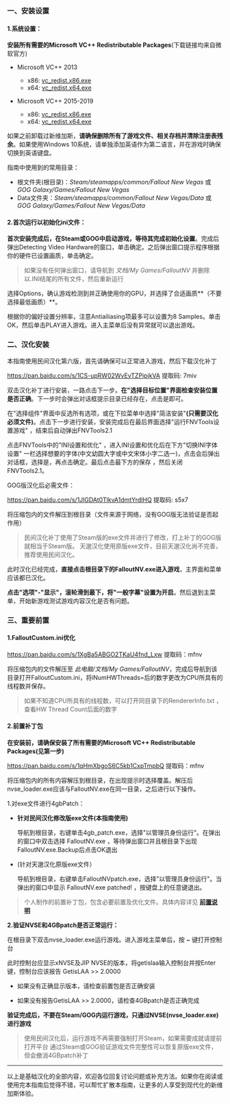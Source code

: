 ### 一、安装设置

#### 1.系统设置：

**安装所有需要的Microsoft VC++ Redistributable Packages**(下载链接均来自微软官方)

- Microsoft VC++ 2013
	- x86: [vc_redist.x86.exe](https://aka.ms/highdpimfc2013x86chs)
	- x64: [vc_redist.x64.exe](https://aka.ms/highdpimfc2013x64chs)

- Microsoft VC++ 2015-2019 
	- x86: [vc_redist.x86.exe](https://aka.ms/vs/16/release/vc_redist.x86.exe)
	- x64: [vc_redist.x64.exe](https://aka.ms/vs/16/release/vc_redist.x64.exe)

如果之前卸载过新维加斯，**请确保删除所有了游戏文件、相关存档并清除注册表残余**。如果使用Windows 10系统，请单独添加英语作为第二语言，并在游戏时确保切换到英语键盘。

指南中使用到的常用目录：

* 根文件夹(根目录)：_Steam/steamapps/common/Fallout New Vegas_ 或 _GOG Galaxy/Games/Fallout New Vegas_
* Data文件夹：_Steam/steamapps/common/Fallout New Vegas/Data_ 或 _GOG Galaxy/Games/Fallout New Vegas/Data_

#### 2.首次运行以初始化ini文件：
**首次安装完成后，在Steam或GOG中启动游戏，等待其完成初始化设置**。完成后弹出Detecting Video Hardware的窗口，单击确定。之后弹出窗口提示程序根据你的硬件已设置画质，单击确定。

> 如果没有任何弹出窗口，请导航到 _文档/My Games/FalloutNV_ 并删除以.INI结尾的所有文件，然后重新运行

选择Options，确认游戏检测到并正确使用你的GPU，并选择了合适画质**（不要选择最低画质）**。

根据你的偏好设置分辨率，注意Antiailiasing项最多可以设置为8 Samples。单击OK，然后单击PLAY进入游戏。进入主菜单后没有异常就可以退出游戏。

### 二、汉化安装
本指南使用民间汉化第六版，首先请确保可以正常进入游戏，然后下载汉化补丁

https://pan.baidu.com/s/1CS-upRW02WvEyTZPipjkVA 提取码: 7miv

双击汉化补丁进行安装，一路点击下一步。**在"选择目标位置"界面检查安装位置是否正确**。下一步时会弹出对话框提示目录已经存在，点击是即可。

在"选择组件"界面中反选所有选项，或在下拉菜单中选择"简洁安装"**(只需要汉化必须文件)**。点击下一步进行安装，安装完成后在最后界面选择"运行FNVTools设置游戏" ，结束后自动弹出FNVTools2.1

点击FNVTools中的"INI设置和优化" ，进入INI设置和优化后在下方"切换INI字体设置" 一栏选择想要的字体(中文幼圆大字或中文宋体小字二选一)，点击会后弹出对话框，选择是，再点击确定。最后点击最下方的保存 ，然后关闭 FNVTools2.1。

GOG版汉化后必需文件：

https://pan.baidu.com/s/1JlGDAt0TlkvA1dmtYrdIHQ 提取码: s5x7

将压缩包内的文件解压到根目录（文件来源于网络，没有GOG版无法验证是否起作用）

> 民间汉化补丁使用了Steam版的exe文件并进行了修改，打上补丁的GOG版就相当于Steam版。
天邈汉化使用原版exe文件，目前天邈汉化尚不完善，推荐使用民间汉化。

此时汉化已经完成，**直接点击根目录下的FalloutNV.exe进入游戏**，主界面和菜单应该都已汉化。

**点击"选项"-"显示"，滚轮滑到最下，将"一般字幕"设置为开启**。然后退到主菜单，开始新游戏测试游戏内容汉化是否有问题。

### 三、重要前置
#### 1.FalloutCustom.ini优化
https://pan.baidu.com/s/1XgBa5ABGO2TKaU4fnd_Lxw 提取码：mfnv

将压缩包内的文件解压至 *此电脑/文档/My Games/FalloutNV*，完成后导航到该目录打开FalloutCustom.ini，将iNumHWThreads=后的数字更改为CPU所具有的线程数并保存。

> 如果不知道CPU所具有的线程数，可以打开同目录下的RendererInfo.txt ，查看HW Thread Count后面的数字

#### 2.前置补丁包

**在安装前，请确保安装了所有需要的Microsoft VC++ Redistributable Packages(见第一步)**

https://pan.baidu.com/s/1qHmXbgoS6C5kb1CxpTmpbQ 提取码：mfnv

将压缩包内的所有内容解压到根目录，在出现提示时选择覆盖。解压后nvse_loader.exe应该与FalloutNV.exe在同一目录，之后进行以下操作。

1.对exe文件进行4gbPatch：

- **针对民间汉化修改版exe文件(本指南使用)**

  导航到根目录，右键单击4gb_patch.exe，选择"以管理员身份运行"。在弹出的窗口中双击选择 FalloutNV.exe ，等待弹出窗口并且根目录下出现FalloutNV.exe.Backup后点击OK退出

- (针对天邈汉化原版exe文件）
  
  导航到根目录，右键单击FalloutNVpatch.exe，选择"以管理员身份运行"。当弹出的窗口中显示 FalloutNV.exe patched! ，按键盘上的任意键退出。

> 个人制作的前置补丁包，包含必要前置及优化文件。具体内容详见 **[前置说明](mod_introduction.md "前置说明")**

**2.验证NVSE和4GBpatch是否正常运行：**

在根目录下双击nvse_loader.exe运行游戏。进入游戏主菜单后，按 ~ 键打开控制台

此时控制台应显示xNVSE及JIP NVSE的版本，将getislaa输入控制台并按Enter键，控制台应该报告 GetisLAA &gt;&gt; 2.0000

* 如果没有正确显示版本，请检查前置包是否正确安装

* 如果没有报告GetisLAA &gt;&gt; 2.0000，请检查4GBpatch是否正确完成


**验证完成后，不要在Steam/GOG内运行游戏，只通过NVSE(nvse_loader.exe)进行游戏**

> 使用民间汉化后，运行游戏不再需要强制打开Steam，如果需要成就请提前打开平台
通过Steam或GOG验证游戏文件完整性可以恢复原版exe文件，但会撤消4GBpatch补丁

------

以上是基础汉化的全部内容，欢迎各位回复讨论问题或补充方法。如果你在阅读或使用完本指南后觉得不错，可以帮忙扩散本指南，让更多的人享受到现代化的新维加斯体验。